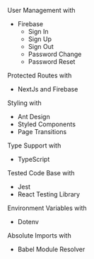 User Management with

- Firebase
  - Sign In
  - Sign Up
  - Sign Out
  - Password Change
  - Password Reset

Protected Routes with

- NextJs and Firebase

Styling with

- Ant Design
- Styled Components
- Page Transitions

Type Support with

- TypeScript

Tested Code Base with

- Jest
- React Testing Library

Environment Variables with

- Dotenv

Absolute Imports with

- Babel Module Resolver
